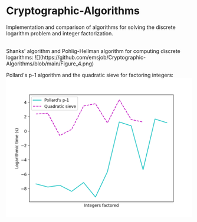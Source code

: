 # Cryptographic-Algorithms

Implementation and comparison of algorithms for solving the discrete logarithm problem and integer factorization.

<br />
Shanks' algorithm and Pohlig-Hellman algorithm for computing discrete logarithms:
![](https://github.com/emsjob/Cryptographic-Algorithms/blob/main/Figure_4.png)

Pollard's p-1 algorithm and the quadratic sieve for factoring integers:
![](https://github.com/emsjob/Cryptographic-Algorithms/blob/main/Figure_5.png)
